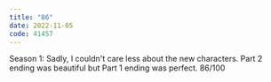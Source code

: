 ```yaml
---
title: "86"
date: 2022-11-05
code: 41457
---
```

Season 1: Sadly, I couldn't care less about the new characters. Part 2 ending was beautiful but Part 1 ending was perfect. 86/100